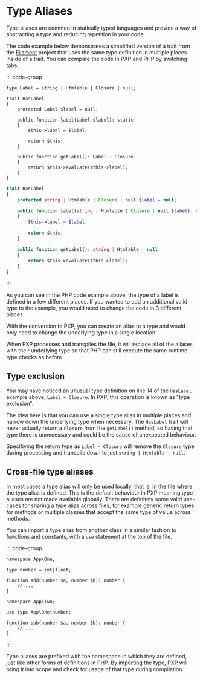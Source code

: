 # Type Aliases <Badge type="warning" text="basic support" />

Type aliases are common in statically typed languages and provide a way of abstracting a type and reducing repetition in your code.

The code example below demonstrates a simplified version of a trait from the [Filament](https://filamentphp.com/) project that uses the same type definition in multiple places inside of a trait. You can compare the code in PXP and PHP by switching tabs.

::: code-group

```pxp [HasLabel.pxp]
type Label = string | Htmlable | Closure | null;

trait HasLabel
{
    protected Label $label = null;

    public function label(Label $label): static
    {
        $this->label = $label;

        return $this;
    }

    public function getLabel(): Label ~ Closure
    {
        return $this->evaluate($this->label);
    }
}
```

```php [HasLabel.php]
trait HasLabel
{
    protected string | Htmlable | Closure | null $label = null;

    public function label(string | Htmlable | Closure | null $label): static
    {
        $this->label = $label;

        return $this;
    }

    public function getLabel(): string | Htmlable | null
    {
        return $this->evaluate($this->label);
    }
}
```

:::

As you can see in the PHP code example above, the type of a label is defined in a few different places. If you wanted to add an additional valid type to the example, you would need to change the code in 3 different places.

With the conversion to PXP, you can create an alias to a type and would only need to change the underlying type in a single location.

When PXP processes and transpiles the file, it will replace all of the aliases with their underlying type so that PHP can still execute the same runtime type checks as before.

## Type exclusion <Badge type="danger" text="pending implementation" />

You may have noticed an unusual type definition on line 14 of the `HasLabel` example above, `Label ~ Closure`. In PXP, this operation is known as "type exclusion".

The idea here is that you can use a single type alias in multiple places and narrow down the underlying type when necessary. The `HasLabel` trait will never actually return a `Closure` from the `getLabel()` method, so having that type there is unnecessary and could be the cause of unexpected behaviour.

Specifiying the return type as `Label ~ Closure` will remove the `Closure` type during processing and transpile down to just `string | Htmlable | null`.

## Cross-file type aliases <Badge type="danger" text="pending implementation" />

In most cases a type alias will only be used locally, that is, in the file where the type alias is defined. This is the default behaviour in PXP meaning type aliases are not made available globally. There are definitely some valid use-cases for sharing a type alias across files, for example generic return types for methods or multiple classes that accept the same type of value across methods.

You can import a type alias from another class in a similar fashion to functions and constants, with a `use` statement at the top of the file.

::: code-group

```pxp [one.php]
namespace App\One;

type number = int|float;

function add(number $a, number $b): number {
    // ...
}
```

```pxp [two.php]
namespace App\Two;

use type App\One\number;

function sub(number $a, number $b): number {
    // ...
}
```

:::

Type aliases are prefixed with the namespace in which they are defined, just like other forms of definitions in PHP. By importing the type, PXP will bring it into scope and check for usage of that type during compilation.